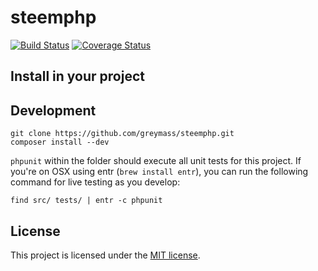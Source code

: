 # steemphp

[![Build Status](https://travis-ci.org/greymass/steemphp.svg?branch=master)](https://travis-ci.org/greymass/steemphp) [![Coverage Status](https://coveralls.io/repos/github/greymass/steemphp/badge.svg?branch=master)](https://coveralls.io/github/greymass/steemphp?branch=master)

## Install in your project




## Development


```
git clone https://github.com/greymass/steemphp.git
composer install --dev
```


`phpunit` within the folder should execute all unit tests for this project. If you're on OSX using entr (`brew install entr`), you can run the following command for live testing as you develop:

```
find src/ tests/ | entr -c phpunit
```

## License

This project is licensed under the [MIT license](LICENSE).
